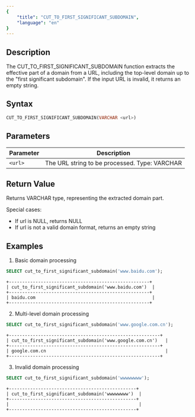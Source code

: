 ```yaml
---
{
    "title": "CUT_TO_FIRST_SIGNIFICANT_SUBDOMAIN",
    "language": "en"
}
---
```


<!-- 
Licensed to the Apache Software Foundation (ASF) under one
or more contributor license agreements.  See the NOTICE file
distributed with this work for additional information
regarding copyright ownership.  The ASF licenses this file
to you under the Apache License, Version 2.0 (the
"License"); you may not use this file except in compliance
with the License.  You may obtain a copy of the License at

  http://www.apache.org/licenses/LICENSE-2.0

Unless required by applicable law or agreed to in writing,
software distributed under the License is distributed on an
"AS IS" BASIS, WITHOUT WARRANTIES OR CONDITIONS OF ANY
KIND, either express or implied.  See the License for the
specific language governing permissions and limitations
under the License.
-->

## Description

The CUT_TO_FIRST_SIGNIFICANT_SUBDOMAIN function extracts the effective part of a domain from a URL, including the top-level domain up to the "first significant subdomain". If the input URL is invalid, it returns an empty string.

## Syntax

```sql
CUT_TO_FIRST_SIGNIFICANT_SUBDOMAIN(VARCHAR <url>)
```

## Parameters
| Parameter | Description                                   |
| --------- | --------------------------------------------- |
| `<url>` | The URL string to be processed. Type: VARCHAR |

## Return Value

Returns VARCHAR type, representing the extracted domain part.

Special cases:
- If url is NULL, returns NULL
- If url is not a valid domain format, returns an empty string

## Examples

1. Basic domain processing
```sql
SELECT cut_to_first_significant_subdomain('www.baidu.com');
```
```text
+-----------------------------------------------------+
| cut_to_first_significant_subdomain('www.baidu.com')  |
+-----------------------------------------------------+
| baidu.com                                            |
+-----------------------------------------------------+
```

2. Multi-level domain processing
```sql
SELECT cut_to_first_significant_subdomain('www.google.com.cn');
```
```text
+---------------------------------------------------------+
| cut_to_first_significant_subdomain('www.google.com.cn')   |
+---------------------------------------------------------+
| google.com.cn                                             |
+---------------------------------------------------------+
```

3. Invalid domain processing
```sql
SELECT cut_to_first_significant_subdomain('wwwwwwww');
```
```text
+------------------------------------------------+
| cut_to_first_significant_subdomain('wwwwwwww')  |
+------------------------------------------------+
|                                                 |
+------------------------------------------------+
```